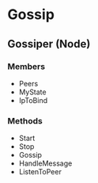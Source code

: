 # Gossip

## Gossiper (Node)
### Members
* Peers
* MyState
* IpToBind

### Methods
* Start
* Stop
* Gossip
* HandleMessage
* ListenToPeer